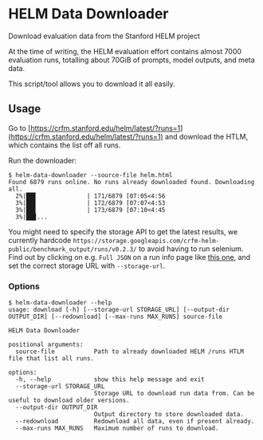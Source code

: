 # HELM Data Downloader

Download evaluation data from the Stanford HELM project

At the time of writing, the HELM evaluation effort contains almost 7000 evaluation runs, totalling about 70GiB of prompts, model outputs, and meta data.

This script/tool allows you to download it all easily.

## Usage

Go to [https://crfm.stanford.edu/helm/latest/?runs=1](https://crfm.stanford.edu/helm/latest/?runs=1) and download the HTLM, which contains the list off all runs.

Run the downloader:

```shell
$ helm-data-downloader --source-file helm.html
Found 6879 runs online. No runs already downloaded found. Downloading all.
  2%|██▋              | 171/6879 [07:05<4:56
  3%|██▋              | 172/6879 [07:07<4:53
  3%|██▋              | 173/6879 [07:10<4:45
  3%|██▊...
```

You might need to specify the storage API to get the latest results,
we currently hardcode `https://storage.googleapis.com/crfm-helm-public/benchmark_output/runs/v0.2.3/` to avoid having to run selenium. Find out by clicking on e.g. `Full JSON` on a run info page like [this one](https://crfm.stanford.edu/helm/latest/?runs=1&runSpec=babi_qa%3Atask%3D15%2Cmodel%3Dtogether_glm%2Cstop%3Dhash), and set the correct storage URL with `--storage-url`.

### Options

```shell
$ helm-data-downloader --help
usage: download [-h] [--storage-url STORAGE_URL] [--output-dir OUTPUT_DIR] [--redownload] [--max-runs MAX_RUNS] source-file

HELM Data Downloader

positional arguments:
  source-file           Path to already downloaded HELM /runs HTLM file that list all runs.

options:
  -h, --help            show this help message and exit
  --storage-url STORAGE_URL
                        Storage URL to download run data from. Can be useful to download older versions.
  --output-dir OUTPUT_DIR
                        Output directory to store downloaded data.
  --redownload          Redownload all data, even if present already.
  --max-runs MAX_RUNS   Maximum number of runs to download.
```
